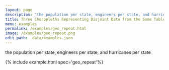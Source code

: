 ```yaml
---
layout: page
description: "the population per state, engineers per state, and hurricanes per state"
title: Three Choropleths Representing Disjoint Data from the Same Table
menu: examples
permalink: /examples/geo_repeat.html
image: /examples/geo_repeat.png
edit_path: _data/examples.json
---
```


the population per state, engineers per state, and hurricanes per state

{% include example.html spec='geo_repeat'%}
